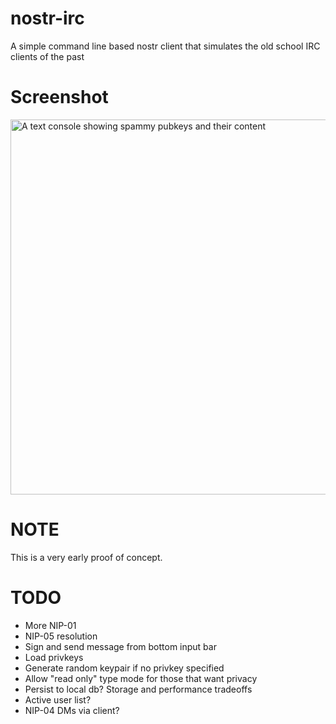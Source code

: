 # nostr-irc
A simple command line based nostr client that simulates the old school IRC clients of the past

# Screenshot
<img src="https://github.com/ronaldstoner/nostr-irc/blob/main/images/poc.png?raw=true" alt="A text console showing spammy pubkeys and their content" width="600">

# NOTE
This is a very early proof of concept.

# TODO
- More NIP-01
- NIP-05 resolution
- Sign and send message from bottom input bar
- Load privkeys
- Generate random keypair if no privkey specified
- Allow "read only" type mode for those that want privacy
- Persist to local db? Storage and performance tradeoffs
- Active user list?
- NIP-04 DMs via client?